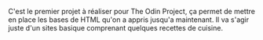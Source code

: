 C'est le premier projet à réaliser pour The Odin Project, ça permet de mettre en place les bases de HTML qu'on a appris jusqu'a maintenant. Il va s'agir juste d'un sites basique comprenant quelques recettes de cuisine.